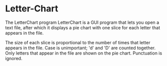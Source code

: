 # Letter-Chart

The LetterChart program
LetterChart is a GUI program that lets you open a text file, after which it displays a pie chart with one slice for each letter that appears in the file.

The size of each slice is proportional to the number of times that letter appears in the file. Case is unimportant; 'd' and 'D' are counted together.
Only letters that appear in the file are shown on the pie chart.
Punctuation is ignored.
